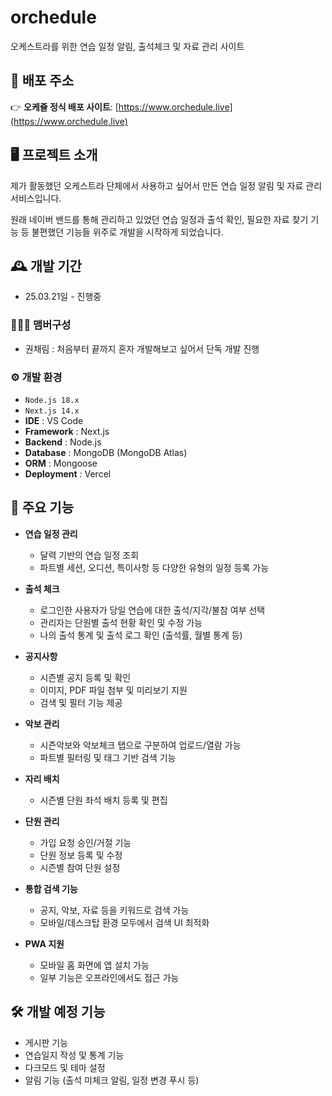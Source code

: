 # orchedule
오케스트라를 위한 연습 일정 알림, 출석체크 및 자료 관리 사이트

## 🚀 배포 주소

👉 **오케쥴 정식 배포 사이트**: [https://www.orchedule.live](https://www.orchedule.live)


## 🖥️ 프로젝트 소개
제가 활동했던 오케스트라 단체에서 사용하고 싶어서 만든 연습 일정 알림 및 자료 관리 서비스입니다. 

원래 네이버 밴드를 통해 관리하고 있었던 연습 일정과 출석 확인, 필요한 자료 찾기 기능 등 불편했던 기능들 위주로 개발을 시작하게 되었습니다. 

## 🕰️ 개발 기간
* 25.03.21일 - 진행중

### 🧑‍🤝‍🧑 맴버구성
- 권채림 : 처음부터 끝까지 혼자 개발해보고 싶어서 단독 개발 진행

### ⚙️ 개발 환경
- `Node.js 18.x`  
- `Next.js 14.x`  
- **IDE** : VS Code  
- **Framework** : Next.js
- **Backend** : Node.js 
- **Database** : MongoDB (MongoDB Atlas)  
- **ORM** : Mongoose  
- **Deployment** : Vercel  

## 📌 주요 기능

- **연습 일정 관리**
  - 달력 기반의 연습 일정 조회
  - 파트별 세션, 오디션, 특이사항 등 다양한 유형의 일정 등록 가능

- **출석 체크**
  - 로그인한 사용자가 당일 연습에 대한 출석/지각/불참 여부 선택
  - 관리자는 단원별 출석 현황 확인 및 수정 가능
  - 나의 출석 통계 및 출석 로그 확인 (출석률, 월별 통계 등)

- **공지사항**
  - 시즌별 공지 등록 및 확인
  - 이미지, PDF 파일 첨부 및 미리보기 지원
  - 검색 및 필터 기능 제공

- **악보 관리**
  - 시즌악보와 악보체크 탭으로 구분하여 업로드/열람 가능
  - 파트별 필터링 및 태그 기반 검색 기능

- **자리 배치**
  - 시즌별 단원 좌석 배치 등록 및 편집

- **단원 관리**
  - 가입 요청 승인/거절 기능
  - 단원 정보 등록 및 수정
  - 시즌별 참여 단원 설정

- **통합 검색 기능**
  - 공지, 악보, 자료 등을 키워드로 검색 가능
  - 모바일/데스크탑 환경 모두에서 검색 UI 최적화

- **PWA 지원**
  - 모바일 홈 화면에 앱 설치 가능
  - 일부 기능은 오프라인에서도 접근 가능
 

## 🛠 개발 예정 기능

- 게시판 기능 
- 연습일지 작성 및 통계 기능
- 다크모드 및 테마 설정
- 알림 기능 (출석 미체크 알림, 일정 변경 푸시 등)
